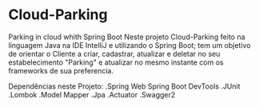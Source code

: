 # Cloud-Parking
Parking in cloud whith Spring Boot
Neste projeto Cloud-Parking feito na linguagem Java na IDE IntelliJ e utilizando o Spring Boot; tem um objetivo de orientar o Cliente a criar, cadastrar, atualizar e 
deletar no seu estabelecimento "Parking" e atualizar no mesmo instante com os frameworks de sua preferencia.   

Dependências neste Projeto:
.Spring Web
Spring Boot DevTools
.JUnit
.Lombok
.Model Mapper
.Jpa
.Actuator
.Swagger2
